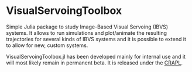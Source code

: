 # VisualServoingToolbox

Simple Julia package to study Image-Based Visual Servoing (IBVS) systems. It allows to run simulations and plot/animate the resulting trajectories for several kinds of IBVS systems and it is possible to extend it to allow for new, custom systems.

VisualServoingToolbox.jl has been developed mainly for internal use and it will most likely remain in permanent beta. It is released under the [CRAPL](https://matt.might.net/articles/crapl/).
